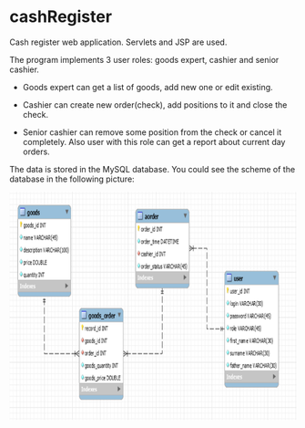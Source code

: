 # cashRegister
Cash register web application. Servlets and JSP are used.

The program implements 3 user roles: goods expert, cashier and senior cashier.


- Goods expert can get a list of goods, add new one or edit existing.

- Cashier can create new order(check), add positions to it and close the check.

- Senior cashier can remove some position from the check or cancel it completely. Also user with this role can get a report about current day orders.

The data is stored in the MySQL database. You could see the scheme of the database in the following picture:

<img src="https://github.com/tHolubets/cashRegister/blob/master/DB_EER_Diagram.png" width="800" height="400">
